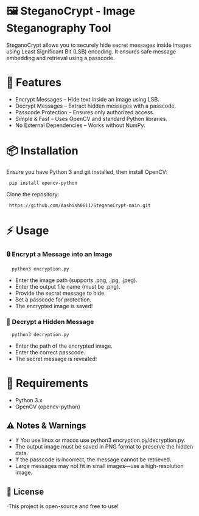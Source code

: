 # 🖼️ SteganoCrypt - Image Steganography Tool

SteganoCrypt allows you to securely hide secret messages inside images using Least Significant Bit (LSB) encoding. It ensures safe message embedding and retrieval using a passcode.
# 🚀 Features

- Encrypt Messages – Hide text inside an image using LSB.
- Decrypt Messages – Extract hidden messages with a passcode.
- Passcode Protection – Ensures only authorized access.
- Simple & Fast – Uses OpenCV and standard Python libraries.
- No External Dependencies – Works without NumPy.
# 📦 Installation

Ensure you have Python 3 and git installed, then install OpenCV:

     pip install opencv-python
     
Clone the repository:

     https://github.com/Aashish0611/SteganoCrypt-main.git
# ⚡ Usage
### 🔒 Encrypt a Message into an Image

      python3 encryption.py

- Enter the image path (supports .png, .jpg, .jpeg).
- Enter the output file name (must be .png).
- Provide the secret message to hide.
- Set a passcode for protection.
- The encrypted image is saved!

### 🔑 Decrypt a Hidden Message

      python3 decryption.py

- Enter the path of the encrypted image.
- Enter the correct passcode.
- The secret message is revealed!

# 🔧 Requirements

- Python 3.x
- OpenCV (opencv-python)

## ⚠️ Notes & Warnings
- If You use linux or macos use python3 encryption.py/decryption.py.
- The output image must be saved in PNG format to preserve the hidden data.
- If the passcode is incorrect, the message cannot be retrieved.
- Large messages may not fit in small images—use a high-resolution image.

## 📜 License

-This project is open-source and free to use!
